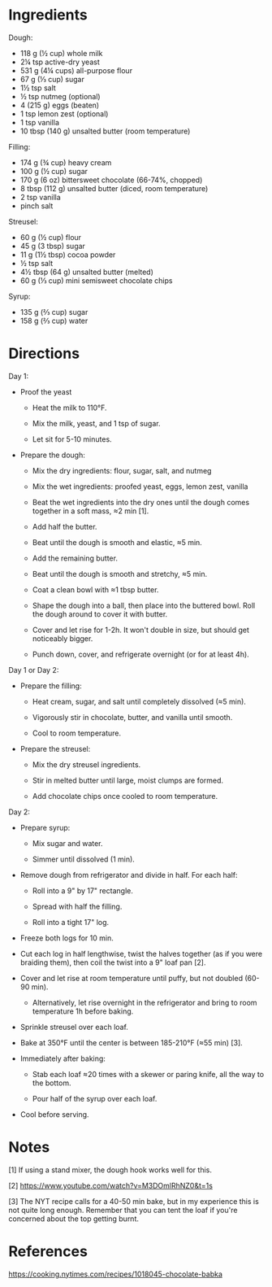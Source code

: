 Ingredients
===========
Dough:
- 118 g     (½ cup)    whole milk
- 2¼  tsp              active-dry yeast
- 531 g     (4¼ cups)  all-purpose flour
- 67  g     (⅓ cup)    sugar
- 1½  tsp              salt
- ½   tsp              nutmeg (optional)
- 4         (215 g)    eggs (beaten)
- 1   tsp              lemon zest (optional)
- 1   tsp              vanilla
- 10  tbsp  (140 g)    unsalted butter (room temperature)

Filling:
- 174 g     (¾ cup)    heavy cream
- 100 g     (½ cup)    sugar
- 170 g     (6 oz)     bittersweet chocolate (66-74%, chopped)
- 8   tbsp  (112 g)    unsalted butter (diced, room temperature)
- 2   tsp              vanilla
- pinch salt

Streusel:
- 60  g     (½ cup)    flour
- 45  g     (3 tbsp)   sugar
- 11  g     (1½ tbsp)  cocoa powder
- ½   tsp              salt
- 4½  tbsp  (64 g)     unsalted butter (melted)
- 60  g     (⅓ cup)    mini semisweet chocolate chips

Syrup:
- 135 g     (⅔ cup)    sugar
- 158 g     (⅔ cup)    water

Directions
==========
Day 1:

- Proof the yeast

  - Heat the milk to 110°F.

  - Mix the milk, yeast, and 1 tsp of sugar.

  - Let sit for 5-10 minutes.

- Prepare the dough:

  - Mix the dry ingredients: flour, sugar, salt, and nutmeg

  - Mix the wet ingredients: proofed yeast, eggs, lemon zest, vanilla

  - Beat the wet ingredients into the dry ones until the dough comes together 
    in a soft mass, ≈2 min [1].

  - Add half the butter.

  - Beat until the dough is smooth and elastic, ≈5 min.

  - Add the remaining butter.

  - Beat until the dough is smooth and stretchy, ≈5 min.

  - Coat a clean bowl with ≈1 tbsp butter.

  - Shape the dough into a ball, then place into the buttered bowl.  Roll the 
    dough around to cover it with butter.

  - Cover and let rise for 1-2h.  It won't double in size, but should get 
    noticeably bigger.

  - Punch down, cover, and refrigerate overnight (or for at least 4h).

Day 1 or Day 2:

- Prepare the filling:

  - Heat cream, sugar, and salt until completely dissolved (≈5 min).

  - Vigorously stir in chocolate, butter, and vanilla until smooth.

  - Cool to room temperature.

- Prepare the streusel:

  - Mix the dry streusel ingredients.

  - Stir in melted butter until large, moist clumps are formed.

  - Add chocolate chips once cooled to room temperature.

Day 2:

- Prepare syrup:

  - Mix sugar and water.

  - Simmer until dissolved (1 min).

- Remove dough from refrigerator and divide in half.  For each half:

  - Roll into a 9" by 17" rectangle.

  - Spread with half the filling.

  - Roll into a tight 17" log.

- Freeze both logs for 10 min.

- Cut each log in half lengthwise, twist the halves together (as if you were 
  braiding them), then coil the twist into a 9" loaf pan [2].

- Cover and let rise at room temperature until puffy, but not doubled (60-90 
  min).

  - Alternatively, let rise overnight in the refrigerator and bring to room 
    temperature 1h before baking.

- Sprinkle streusel over each loaf.

- Bake at 350°F until the center is between 185-210°F (≈55 min) [3].

- Immediately after baking:

  - Stab each loaf ≈20 times with a skewer or paring knife, all the way to the 
    bottom.

  - Pour half of the syrup over each loaf.

- Cool before serving.

Notes
=====
[1] If using a stand mixer, the dough hook works well for this.

[2] https://www.youtube.com/watch?v=M3DOmlRhNZ0&t=1s

[3] The NYT recipe calls for a 40-50 min bake, but in my experience this is not 
    quite long enough.  Remember that you can tent the loaf if you're concerned 
    about the top getting burnt.

References
==========
https://cooking.nytimes.com/recipes/1018045-chocolate-babka
